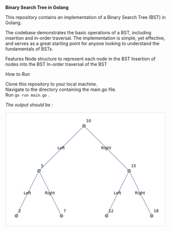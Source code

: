 
**Binary Search Tree in Golang**

This repository contains an implementation of a Binary Search Tree (BST) in Golang.<br>

The codebase demonstrates the basic operations of a BST, including insertion and in-order traversal. The implementation is simple, yet effective, and serves as a great starting point for anyone looking to understand the fundamentals of BSTs.

Features
Node structure to represent each node in the BST
Insertion of nodes into the BST
In-order traversal of the BST


*How to Run*<br>

Clone this repository to your local machine.<br>
Navigate to the directory containing the main.go file.<br>
Run  `go run main.go` .<br>


*The output should be :* <br> 

![Alt text](./binary_search_tree.png)


